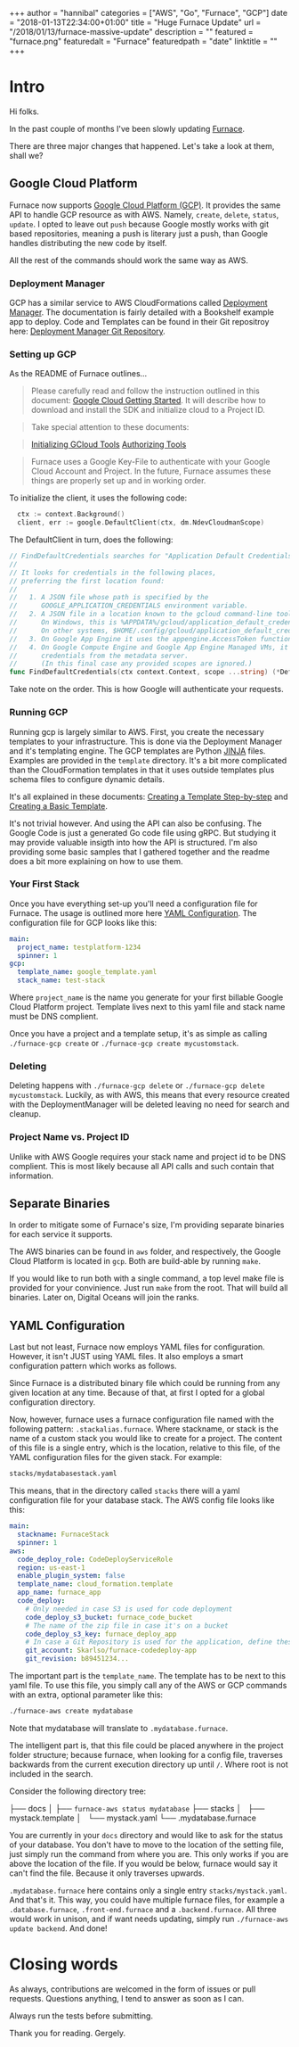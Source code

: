 +++
author = "hannibal"
categories = ["AWS", "Go", "Furnace", "GCP"]
date = "2018-01-13T22:34:00+01:00"
title = "Huge Furnace Update"
url = "/2018/01/13/furnace-massive-update"
description = ""
featured = "furnace.png"
featuredalt = "Furnace"
featuredpath = "date"
linktitle = ""
+++

# Intro

Hi folks.

In the past couple of months I've been slowly updating [Furnace](https://github.com/Skarlso/go-furnace).

There are three major changes that happened. Let's take a look at them, shall we?

## Google Cloud Platform

Furnace now supports [Google Cloud Platform (GCP)](https://cloud.google.com). It provides the same API to handle GCP resource as with AWS. Namely, `create`, `delete`, `status`, `update`. I opted to leave out `push` because Google mostly works with git based repositories, meaning a push is literary just a push, than Google handles distributing the new code by itself.

All the rest of the commands should work the same way as AWS.

### Deployment Manager

GCP has a similar service to AWS CloudFormations called [Deployment Manager](https://cloud.google.com/deployment-manager/docs/). The documentation is fairly detailed with a Bookshelf example app to deploy. Code and Templates can be found in their Git repositroy here: [Deployment Manager Git Repository](https://github.com/GoogleCloudPlatform/deploymentmanager-samples).

### Setting up GCP

As the README of Furnace outlines...

> Please carefully read and follow the instruction outlined in this document: [Google Cloud Getting Started](https://cloud.google.com/sdk/#Quick_Start). It will describe how to download and install the SDK and initialize cloud to a Project ID.

> Take special attention to these documents:

> [Initializing GCloud Tools](https://cloud.google.com/sdk/docs/initializing)
> [Authorizing Tools](https://cloud.google.com/sdk/docs/authorizing)

> Furnace uses a Google Key-File to authenticate with your Google Cloud Account and Project.
>In the future, Furnace assumes these things are properly set up and in working order.

To initialize the client, it uses the following code:

~~~go
  ctx := context.Background()
  client, err := google.DefaultClient(ctx, dm.NdevCloudmanScope)
~~~

The DefaultClient in turn, does the following:

~~~go
// FindDefaultCredentials searches for "Application Default Credentials".
//
// It looks for credentials in the following places,
// preferring the first location found:
//
//   1. A JSON file whose path is specified by the
//      GOOGLE_APPLICATION_CREDENTIALS environment variable.
//   2. A JSON file in a location known to the gcloud command-line tool.
//      On Windows, this is %APPDATA%/gcloud/application_default_credentials.json.
//      On other systems, $HOME/.config/gcloud/application_default_credentials.json.
//   3. On Google App Engine it uses the appengine.AccessToken function.
//   4. On Google Compute Engine and Google App Engine Managed VMs, it fetches
//      credentials from the metadata server.
//      (In this final case any provided scopes are ignored.)
func FindDefaultCredentials(ctx context.Context, scope ...string) (*DefaultCredentials, error) {
~~~

Take note on the order. This is how Google will authenticate your requests.

### Running GCP

Running gcp is largely similar to AWS. First, you create the necessary templates to your infrastructure. This is done via the Deployment Manager and it's templating engine. The GCP templates are Python [JINJA](http://jinja.pocoo.org/) files. Examples are provided in the `template` directory. It's a bit more complicated than the CloudFormation templates in that it uses outside templates plus schema files to configure dynamic details.

It's all explained in these documents: [Creating a Template Step-by-step](https://cloud.google.com/deployment-manager/docs/step-by-step-guide/create-a-template) and [Creating a Basic Template](https://cloud.google.com/deployment-manager/docs/configuration/templates/create-basic-template).

It's not trivial however. And using the API can also be confusing. The Google Code is just a generated Go code file using gRPC. But studying it may provide valuable insigth into how the API is structured. I'm also providing some basic samples that I gathered together and the readme does a bit more explaining on how to use them.

### Your First Stack

Once you have everything set-up you'll need a configuration file for Furnace. The usage is outlined more here [YAML Configuration](#YAML-Configuration). The configuration file for GCP looks like this:

~~~yaml
main:
  project_name: testplatform-1234
  spinner: 1
gcp:
  template_name: google_template.yaml
  stack_name: test-stack

~~~

Where `project_name` is the name you generate for your first billable Google Cloud Platform project. Template lives next to this yaml file and stack name must be DNS complient.

Once you have a project and a template setup, it's as simple as calling `./furnace-gcp create` or `./furnace-gcp create mycustomstack`.

### Deleting

Deleting happens with `./furnace-gcp delete` or `./furnace-gcp delete mycustomstack`. Luckily, as with AWS, this means that every resource created with the DeploymentManager will be deleted leaving no need for search and cleanup.

### Project Name vs. Project ID

Unlike with AWS Google requires your stack name and project id to be DNS complient. This is most likely because all API calls and such contain that information.

## Separate Binaries

In order to mitigate some of Furnace's size, I'm providing separate binaries for each service it supports.

The AWS binaries can be found in `aws` folder, and respectively, the Google Cloud Platform is located in `gcp`. Both are build-able by running `make`.

If you would like to run both with a single command, a top level make file is provided for your convinience. Just run `make` from the root. That will build all binaries. Later on, Digital Oceans will join the ranks.

## YAML Configuration

Last but not least, Furnace now employs YAML files for configuration. However, it isn't JUST using YAML files. It also employs a smart configuration pattern which works as follows.

Since Furnace is a distributed binary file which could be running from any given location at any time. Because of that, at first I opted for a global configuration directory.

Now, however, furnace uses a furnace configuration file named with the following pattern: `.stackalias.furnace`. Where stackname, or stack is the name of a custom stack you would like to create for a project. The content of this file is a single entry, which is the location, relative to this file, of the YAML configuration files for the given stack. For example:

~~~bash
stacks/mydatabasestack.yaml
~~~

This means, that in the directory called `stacks` there will a yaml configuration file for your database stack. The AWS config file looks like this:

~~~YAML
main:
  stackname: FurnaceStack
  spinner: 1
aws:
  code_deploy_role: CodeDeployServiceRole
  region: us-east-1
  enable_plugin_system: false
  template_name: cloud_formation.template
  app_name: furnace_app
  code_deploy:
    # Only needed in case S3 is used for code deployment
    code_deploy_s3_bucket: furnace_code_bucket
    # The name of the zip file in case it's on a bucket
    code_deploy_s3_key: furnace_deploy_app
    # In case a Git Repository is used for the application, define these two settings
    git_account: Skarlso/furnace-codedeploy-app
    git_revision: b89451234...

~~~

The important part is the `template_name`. The template has to be next to this yaml file. To use this file, you simply call any of the AWS or GCP commands with an extra, optional parameter like this:

~~~bash
./furnace-aws create mydatabase
~~~

Note that mydatabase will translate to `.mydatabase.furnace`.

The intelligent part is, that this file could be placed anywhere in the project folder structure; because furnace, when looking for a config file, traverses backwards from the current execution directory up until `/`. Where root is not included in the search.

Consider the following directory tree:

├── docs
│   ├── `furnace-aws status mydatabase`
├── stacks
│   ├── mystack.template
│   └── mystack.yaml
└── .mydatabase.furnace

You are currently in your `docs` directory and would like to ask for the status of your database. You don't have to move to the location of the setting file, just simply run the command from where you are. This only works if you are above the location of the file. If you would be below, furnace would say it can't find the file. Because it only traverses upwards.

`.mydatabase.furnace` here contains only a single entry `stacks/mystack.yaml`. And that's it. This way, you could have multiple furnace files, for example a `.database.furnace`, `.front-end.furnace` and a `.backend.furnace`. All three would work in unison, and if want needs updating, simply run `./furnace-aws update backend`. And done!

# Closing words

As always, contributions are welcomed in the form of issues or pull requests. Questions anything, I tend to answer as soon as I can.

Always run the tests before submitting.

Thank you for reading.
Gergely.
